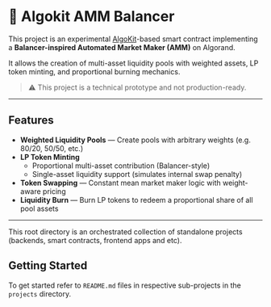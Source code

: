 # 🧮 Algokit AMM Balancer

This project is an experimental [AlgoKit](https://github.com/algorandfoundation/algokit-cli)-based smart contract implementing a **Balancer-inspired Automated Market Maker (AMM)** on Algorand.

It allows the creation of multi-asset liquidity pools with weighted assets, LP token minting, and proportional burning mechanics.

> ⚠️ This project is a technical prototype and not production-ready.

---

##  Features

- **Weighted Liquidity Pools** — Create pools with arbitrary weights (e.g. 80/20, 50/50, etc.)
- **LP Token Minting**
  - Proportional multi-asset contribution (Balancer-style)
  - Single-asset liquidity support (simulates internal swap penalty)
- **Token Swapping** — Constant mean market maker logic with weight-aware pricing
- **Liquidity Burn** — Burn LP tokens to redeem a proportional share of all pool assets
---

This root directory is an orchestrated collection of standalone projects (backends, smart contracts, frontend apps and etc).

## Getting Started

To get started refer to `README.md` files in respective sub-projects in the `projects` directory.
